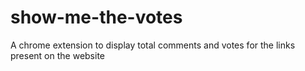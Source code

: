 # show-me-the-votes
A chrome extension to display total comments and votes for the links present on the website

